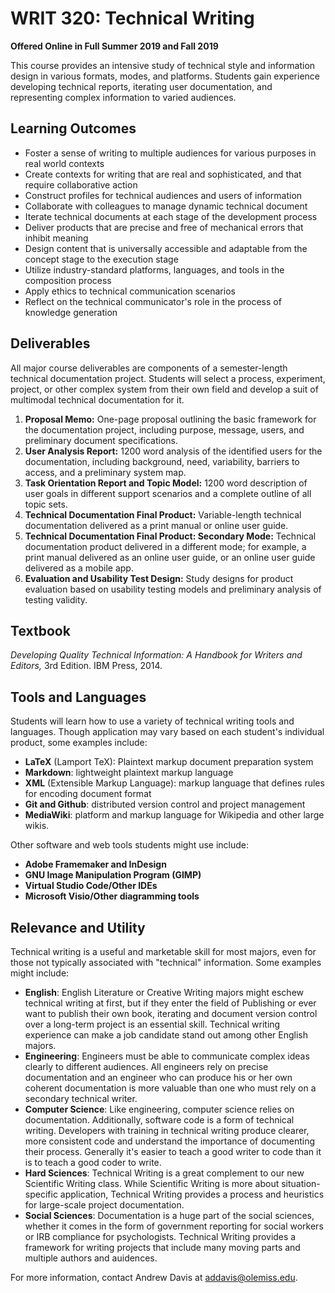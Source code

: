 # WRIT 320: Technical Writing
**Offered Online in Full Summer 2019 and Fall 2019**

This course provides an intensive study of technical style and information design in various formats, modes, and platforms. Students gain experience developing technical reports, iterating user documentation, and representing complex information to varied audiences.

## Learning Outcomes
- Foster a sense of writing to multiple audiences for various purposes in real world contexts
- Create contexts for writing that are real and sophisticated, and that require collaborative action
- Construct profiles for technical audiences and users of information
- Collaborate with colleagues to manage dynamic technical document
- Iterate technical documents at each stage of the development process
- Deliver products that are precise and free of mechanical errors that inhibit meaning
- Design content that is universally accessible and adaptable from the concept stage to the execution stage
- Utilize industry-standard platforms, languages, and tools in the composition process
- Apply ethics to technical communication scenarios
- Reflect on the technical communicator's role in the process of knowledge generation

## Deliverables
All major course deliverables are components of a semester-length technical documentation project. Students will select a process, experiment, project, or other complex system from their own field and develop a suit of multimodal technical documentation for it. 

1. **Proposal Memo:** One-page proposal outlining the basic framework for the documentation project, including purpose, message, users, and preliminary document specifications. 
2. **User Analysis Report:** 1200 word analysis of the identified users for the documentation, including background, need, variability, barriers to access, and a preliminary system map. 
3. **Task Orientation Report and Topic Model:** 1200 word description of user goals in different support scenarios and a complete outline of all topic sets. 
4. **Technical Documentation Final Product:** Variable-length technical documentation delivered as a print manual or online user guide.  
5. **Technical Documentation Final Product: Secondary Mode:** Technical documentation product delivered in a different mode; for example, a print manual delivered as an online user guide, or an online user guide delivered as a mobile app. 
6. **Evaluation and Usability Test Design:** Study designs for product evaluation based on usability testing models and preliminary analysis of testing validity. 

## Textbook

*Developing Quality Technical Information: A Handbook for Writers and Editors,* 3rd Edition. IBM Press, 2014. 

## Tools and Languages

Students will learn how to use a variety of technical writing tools and languages. Though application may vary based on each student's individual product, some examples include:

- **LaTeX** (Lamport TeX): Plaintext markup document preparation system
- **Markdown**: lightweight plaintext markup language
- **XML** (Extensible Markup Language): markup language that defines rules for encoding document format
- **Git and Github**: distributed version control and project management
- **MediaWiki**: platform and markup language for Wikipedia and other large wikis. 
  
Other software and web tools students might use include:

 - **Adobe Framemaker and InDesign**
 - **GNU Image Manipulation Program (GIMP)**
 - **Virtual Studio Code/Other IDEs**
 - **Microsoft Visio/Other diagramming tools**

## Relevance and Utility

Technical writing is a useful and marketable skill for most majors, even for those not typically associated with "technical" information. Some examples might include:

- **English**: English Literature or Creative Writing majors might eschew technical writing at first, but if they enter the field of Publishing or ever want to publish their own book, iterating and document version control over a long-term project is an essential skill. Technical writing experience can make a job candidate stand out among other English majors. 
- **Engineering**: Engineers must be able to communicate complex ideas clearly to different audiences. All engineers rely on precise documentation and an engineer who can produce his or her own coherent documentation is more valuable than one who must rely on a secondary technical writer. 
- **Computer Science**: Like engineering, computer science relies on documentation. Additionally, software code is a form of technical writing. Developers with training in technical writing produce clearer, more consistent code and understand the importance of documenting their process. Generally it's easier to teach a good writer to code than it is to teach a good coder to write. 
- **Hard Sciences**: Technical Writing is a great complement to our new Scientific Writing class. While Scientific Writing is more about situation-specific application, Technical Writing provides a process and heuristics for large-scale project documentation. 
- **Social Sciences**: Documentation is a huge part of the social sciences, whether it comes in the form of government reporting for social workers or IRB compliance for psychologists. Technical Writing provides a framework for writing projects that include many moving parts and multiple authors and auidences. 

For more information, contact Andrew Davis at addavis@olemiss.edu. 
